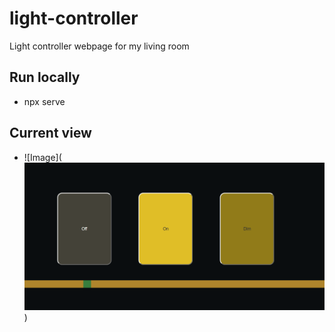 # light-controller
Light controller webpage for my living room

## Run locally
- npx serve


## Current view
- ![Image](![alt text](https://raw.githubusercontent.com/michmay/light-controller/master/current-state.png))
